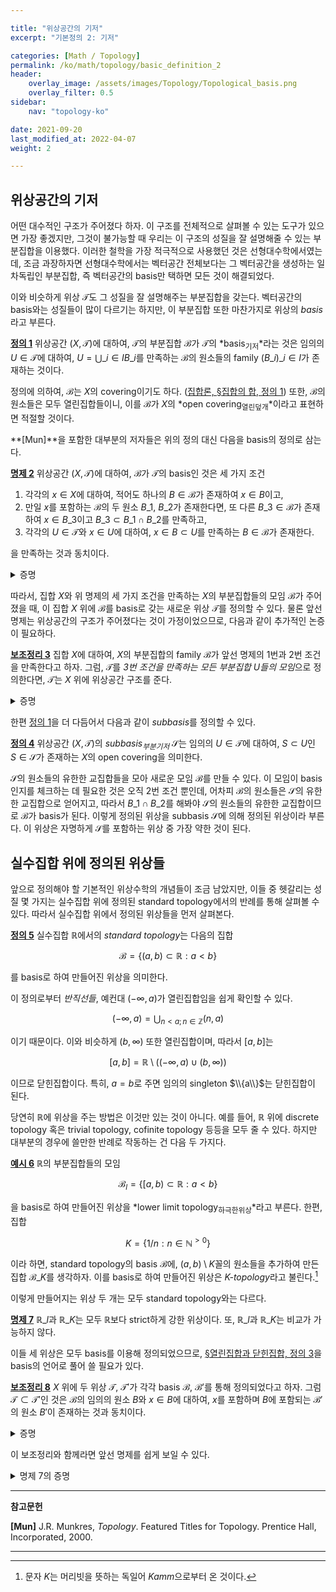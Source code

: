 ```yaml
---

title: "위상공간의 기저"
excerpt: "기본정의 2: 기저"

categories: [Math / Topology]
permalink: /ko/math/topology/basic_definition_2
header:
    overlay_image: /assets/images/Topology/Topological_basis.png
    overlay_filter: 0.5
sidebar: 
    nav: "topology-ko"

date: 2021-09-20
last_modified_at: 2022-04-07
weight: 2

---
```




## 위상공간의 기저

어떤 대수적인 구조가 주어졌다 하자. 이 구조를 전체적으로 살펴볼 수 있는 도구가 있으면 가장 좋겠지만, 그것이 불가능할 때 우리는 이 구조의 성질을 잘 설명해줄 수 있는 부분집합을 이용했다. 이러한 철학을 가장 적극적으로 사용했던 것은 선형대수학에서였는데, 조금 과장하자면 선형대수학에서는 벡터공간 전체보다는 그 벡터공간을 생성하는 일차독립인 부분집합, 즉 벡터공간의 basis만 택하면 모든 것이 해결되었다.

이와 비슷하게 위상 $\mathcal{T}$도 그 성질을 잘 설명해주는 부분집합을 갖는다. 벡터공간의 basis와는 성질들이 많이 다르기는 하지만, 이 부분집합 또한 마찬가지로 위상의 *basis*라고 부른다. 

<div class="definition" markdown="1">

<ins id="df1">**정의 1**</ins> 위상공간 $(X,\mathcal{T})$에 대하여, $\mathcal{T}$의 부분집합 $\mathcal{B}$가 $\mathcal{T}$의 *basis<sub>기저</sub>*라는 것은 임의의 $U\in\mathcal{T}$에 대하여, $U=\bigcup\_{i\in I} B\_i$를 만족하는 $\mathcal{B}$의 원소들의 family $(B\_i)\_{i\in I}$가 존재하는 것이다.

</div>

정의에 의하여, $\mathcal{B}$는 $X$의 covering이기도 하다. ([집합론, §집합의 합, 정의 1](/ko/math/set_theory/sum_of_sets#df1)) 또한, $\mathcal{B}$의 원소들은 모두 열린집합들이니, 이를 $\mathcal{B}$가 $X$의 *open covering<sub>열린덮개</sub>*이라고 표현하면 적절할 것이다. 

**[Mun]**을 포함한 대부분의 저자들은 위의 정의 대신 다음을 basis의 정의로 삼는다.

<div class="proposition" markdown="1">

<ins id="pp2">**명제 2**</ins> 위상공간 $(X,\mathcal{T})$에 대하여, $\mathcal{B}$가 $\mathcal{T}$의 basis인 것은 세 가지 조건

1. 각각의 $x\in X$에 대하여, 적어도 하나의 $B\in \mathcal{B}$가 존재하여 $x\in B$이고,
2. 만일 $x$를 포함하는 $\mathcal{B}$의 두 원소 $B\_1$, $B\_2$가 존재한다면, 또 다른 $B\_3\in\mathcal{B}$가 존재하여 $x\in B\_3$이고 $B\_3\subset B\_1\cap B\_2$를 만족하고,
3. 각각의 $U\in\mathcal{T}$와 $x\in U$에 대하여, $x\in B\subset U$를 만족하는 $B\in\mathcal{B}$가 존재한다.

을 만족하는 것과 동치이다.
</div>
<details class="proof" markdown="1">
<summary>증명</summary>

우선 $\mathcal{B}$가 $\mathcal{T}$의 basis라 가정하자. 그럼 $\mathcal{B}$는 $X$의 open covering이므로, 1번 조건이 자명하게 성립된다. 한편, $B\_1$, $B\_2$가 2번 조건과 같이 주어졌다면, $B\_1\cap B\_2$도 열린집합이므로 $B\_1\cap B\_2=\bigcup\_{i\in I} B\_i$를 만족하는 $\mathcal{B}$의 원소들의 family $(B\_i)\_{i\in I}$가 존재한다. 이 때, $(B\_i)\_{i\in I}$는 $B\_1\cap B\_2$의 open covering이므로, 1번 조건과 마찬가지로 2번 조건도 자명하게 성립된다. 여기에서 $B\_1\cap B\_2$를 임의의 열린집합 $U$로 바꾸면 3번을 얻는다.

거꾸로 세 개의 조건이 만족된다고 가정하고, 임의의 열린집합 $U$를 택하자. 그럼 $x\in U$에 대해, 3번 조건에 의해 $x\in B\_x\subset U$를 만족하는 $B\_x\in\mathcal{B}$가 존재한다. 이제 $U=\bigcup\_{x\in U} B\_x$이므로, 증명 끝.  

</details>

따라서, 집합 $X$와 위 명제의 세 가지 조건을 만족하는 $X$의 부분집합들의 모임 $\mathcal{B}$가 주어졌을 때, 이 집합 $X$ 위에 $\mathcal{B}$를 basis로 갖는 새로운 위상 $\mathcal{T}$를 정의할 수 있다. 물론 앞선 명제는 위상공간의 구조가 주어졌다는 것이 가정이었으므로, 다음과 같이 추가적인 논증이 필요하다.

<div class="proposition" markdown="1">

<ins id="lem3">**보조정리 3**</ins> 집합 $X$에 대하여, $X$의 부분집합의 family $\mathcal{B}$가 앞선 명제의 1번과 2번 조건을 만족한다고 하자. 그럼, $\mathcal{T}$를 *3번 조건을 만족하는 모든 부분집합 $U$들의 모임*으로 정의한다면, $\mathcal{T}$는 $X$ 위에 위상공간 구조를 준다. 

</div>
<details class="proof" markdown="1">
<summary>증명</summary>

우선, $X$ 자기 자신은 $\mathcal{T}$의 원소이다. $X$에 적용되는 3번 조건은 정확하게 $\mathcal{B}$가 만족해야 할 1번 조건이기 때문이다. 또, 

$$\emptyset=\bigcup_{i\in\emptyset}B_i$$

이므로 $\emptyset\in\mathcal{T}$도 성립한다. 

이제 $(U\_i)\_{i\in I}$가 $\mathcal{T}$의 원소들의 family라 하자. 우리는 $\bigcup\_{i\in I} U\_i$도 $\mathcal{T}$의 원소임을 보여야 한다. 그런데 이는 자명한 것이, 임의의 $x\in \bigcup U\_i$에 대하여, $x$를 포함하는 $U\_i$를 하나 택하면, $x\in B\_i\subset U\_i$를 만족하는 $\mathcal{B}$의 원소 $B\_i$가 $\mathcal{T}$의 조건을 만족하므로 $\bigcup U\_i$ 또한 $\mathcal{T}$의 원소가 된다.

마지막으로, $(U\_i)\_{i\in I}$가 $\mathcal{T}$의 원소들의 *유한한* family라 하자. $\bigcap\_{i\in I} U\_i$가 $\mathcal{T}$의 원소임을 보여야 한다. 만일 이 집합이 공집합이라면 더 이상 보일 것이 없으므로, $x\in\bigcap\_{i\in I} U\_i$라 하자. 우리는 어떤 $B\in\mathcal{B}$가 존재하여 $x\in B\subset\bigcap U\_i$임을 보여야 한다. $\mathcal{T}$의 정의에 의하여, 각각의 $i$마다 $B\_i\in\mathcal{B}$가 존재하여 $x\in B\_i\subset U\_i$가 성립한다. 이제 임의의 $i,j\in I$에 대해, $x\in B\_i\cap B\_j\subset U\_i\cap U\_j$인데, 2번 조건에 의하여 $x\in B\_{ij}\subset B\_i\cap B\_j$를 만족하는 $B\_{ij}\in\mathcal{B}$가 존재한다. 마찬가지로, 또 다른 $k\in I$에 대하여 $x\in B\_{ij}\cap B\_k$이므로, 다시 어떤 $B\_{ijk}\in\mathcal{B}$가 존재하여 $x\in B\_{ij}\cap B\_k$이고, ... 이 과정을 *유한번* 반복하면 (즉 귀납법을 사용하면) 우리는 $\bigcap U\_i$에 포함된 $\mathcal{B}$의 원소 하나를 얻게 된다.    

</details>

한편 [정의 1](#df1)을 더 다듬어서 다음과 같이 *subbasis*를 정의할 수 있다.

<div class="definition" markdown="1">

<ins id="df4">**정의 4**</ins> 위상공간 $(X,\mathcal{T})$의 *subbasis<sub>부분기저</sub>* $\mathcal{S}$는 임의의 $U\in\mathcal{T}$에 대하여, $S\subset U$인 $S\in\mathcal{S}$가 존재하는 $X$의 open covering을 의미한다.

</div>

$\mathcal{S}$의 원소들의 유한한 교집합들을 모아 새로운 모임 $\mathcal{B}$를 만들 수 있다. 이 모임이 basis인지를 체크하는 데 필요한 것은 오직 2번 조건 뿐인데, 어차피 $\mathcal{B}$의 원소들은 $\mathcal{S}$의 유한한 교집합으로 얻어지고, 따라서 $B\_1\cap B\_2$를 해봐야 $\mathcal{S}$의 원소들의 유한한 교집합이므로 $\mathcal{B}$가 basis가 된다. 이렇게 정의된 위상을 subbasis $\mathcal{S}$에 의해 정의된 위상이라 부른다. 이 위상은 자명하게 $\mathcal{S}$를 포함하는 위상 중 가장 약한 것이 된다. 


## 실수집합 위에 정의된 위상들

앞으로 정의해야 할 기본적인 위상수학의 개념들이 조금 남았지만, 이들 중 헷갈리는 성질 몇 가지는 실수집합 위에 정의된 standard topology에서의 반례를 통해 살펴볼 수 있다. 따라서 실수집합 위에서 정의된 위상들을 먼저 살펴본다.

<div class="definition" markdown="1">

<ins id="df5">**정의 5**</ins> 실수집합 $\mathbb{R}$에서의 *standard topology*는 다음의 집합

$$\mathcal{B}=\{(a,b)\subset\mathbb{R}:a<b\}$$

를 basis로 하여 만들어진 위상을 의미한다. 

</div>

이 정의로부터 *반직선들*, 예컨대 $(-\infty, a)$가 열린집합임을 쉽게 확인할 수 있다.

$$(-\infty, a)=\bigcup_{n<a;n\in\mathbb{Z}} (n, a)$$

이기 때문이다. 이와 비슷하게 $(b,\infty)$ 또한 열린집합이며, 따라서 $[a,b]$는 

$$[a,b]=\mathbb{R}\setminus\left((-\infty, a)\cup(b,\infty)\right)$$

이므로 닫힌집합이다. 특히, $a=b$로 주면 임의의 singleton $\\{a\\}$는 닫힌집합이 된다.

당연히 $\mathbb{R}$에 위상을 주는 방법은 이것만 있는 것이 아니다. 예를 들어, $\mathbb{R}$ 위에 discrete topology 혹은 trivial topology, cofinite topology 등등을 모두 줄 수 있다. 하지만 대부분의 경우에 쓸만한 반례로 작동하는 건 다음 두 가지다.

<div class="example" markdown="1">

<ins id="ex6">**예시 6**</ins> $\mathbb{R}$의 부분집합들의 모임

$$\mathcal{B}_l=\{[a,b)\subset\mathbb{R}: a<b\}$$

을 basis로 하여 만들어진 위상을 *lower limit topology<sub>하극한위상</sub>*라고 부른다. 한편, 집합 

$$K=\{1/n:n\in\mathbb{N}^{>0}\}$$

이라 하면, standard topology의 basis $\mathcal{B}$에, $(a,b)\setminus K$꼴의 원소들을 추가하여 만든 집합 $\mathcal{B}\_K$를 생각하자. 이를 basis로 하여 만들어진 위상은 *$K$-topology*라고 불린다.[^1]
</div>

이렇게 만들어지는 위상 두 개는 모두 standard topology와는 다르다. 

<div class="proposition" markdown="1">

<ins id="pp7">**명제 7**</ins> $\mathbb{R}\_l$과 $\mathbb{R}\_K$는 모두 $\mathbb{R}$보다 strict하게 강한 위상이다. 또, $\mathbb{R}\_l$과 $\mathbb{R}\_K$는 비교가 가능하지 않다.

</div>

이들 세 위상은 모두 basis를 이용해 정의되었으므로, [§열린집합과 닫힌집합, 정의 3](/ko/math/topology/basic_definition_1#df3)을 basis의 언어로 풀어 쓸 필요가 있다.

<div class="proposition" markdown="1">

<ins id="lem8">**보조정리 8**</ins> $X$ 위에 두 위상 $\mathcal{T}$, $\mathcal{T}'$가 각각 basis $\mathcal{B}$, $\mathcal{B}'$를 통해 정의되었다고 하자. 그럼 $\mathcal{T}\subset\mathcal{T}'$인 것은 $\mathcal{B}$의 임의의 원소 $B$와 $x\in B$에 대하여, $x$를 포함하며 $B$에 포함되는 $\mathcal{B}'$의 원소 $B'$이 존재하는 것과 동치이다.

</div>
<details class="proof" markdown="1">
<summary>증명</summary>

우선 $\mathcal{T}\subset\mathcal{T}'$라 하자. 즉, $\mathcal{T}'$가 $\mathcal{T}$보다 강하다. 임의로 주어진 $B\in\mathcal{T}$와 $x\in B$에 대하여, $B$가 $\mathcal{T}'$에서 열린집합이기 위해서는 $x$를 포함하고 $B$에 포함된 $\mathcal{B}'$의 원소 $B'$가 존재해야 하는데 ([명제 2](#pp2)), 이것이 정확히 주어진 조건이다.

거꾸로 주어진 조건이 성립한다 하고, 임의의 $U\in\mathcal{T}$는 $\mathcal{T}'$의 원소이기도 하다는 것을 보이자. 이는 임의의 $x\in U$에 대하여, $U$에 포함되고 $x$를 포함하는 $\mathcal{B}'$의 원소 $B'$가 존재한다는 것을 보이는 것과 같다. 그런데, $U$는 $\mathcal{T}$에서 열린집합이므로 $x\in B\subset U$를 만족하는 $B\in\mathcal{T}$가 존재하고, 주어진 조건에 의하여 $x\in B'\subset B$를 만족하는 $B'\in\mathcal{T}$가 존재하므로 정확히 이 $B'$가 이를 만족한다.
</details>

이 보조정리와 함께라면 앞선 명제를 쉽게 보일 수 있다. 

<details class="proof--alone" markdown="1">
<summary>명제 7의 증명</summary>
우선, $\mathbb{R}\_l$은 $\mathbb{R}$보다 강하다. $\mathbb{R}$의 basis의 원소 $(a,b)$를 택하자. 그럼 임의의 $x\in (a,b)$에 대하여, $[x,b)$가 $(a,b)$에 포함되고 $x$를 포함하는 $\mathcal{B}\_l$의 원소이다.  
그러나 그 역은 성립하지 않는다. 만일 $\mathbb{R}$이 $\mathbb{R}\_l$보다 강하다면, $\mathbb{R}\_l$의 basis의 원소 $[a,b)$와 $x\in [a,b)$에 대하여, $x$를 포함하고 $[a,b)$에 속하는 $\mathcal{B}$의 원소 $(c,d)$가 존재해야 한다. 그런데 $x=a$로 두면 이러한 원소는 존재할 수 없다. $a\in (c,d)$이기 위해서는 $c<a$여야 하는데, 이것이 만족되는 순간 $(c,d)\not\subset [a,b)$이기 때문이다. 

한편, 정의에 의해 $\mathbb{R}\_K$가 $\mathbb{R}$보다 강한 것은 자명하므로, 이 반대가 성립하지 않는다는 것만 보이면 된다. $\mathcal{B}\_K$의 원소 $(-1,1)\setminus K$를 생각하자. 그럼 $0\in(-1,1)\setminus K$이다.  
그러나, $0$을 포함하며 $(-1,1)\setminus K$에 포함되는 $\mathcal{B}$의 원소 $(c,d)$는 존재하지 않는다. $0\in (c,d)$이기 위해서는 $0<d$여야 하는데, $n$을 충분히 크게 잡으면 $1/n<d$이도록 할 수 있으므로, 이러한 $n$에 대하여 $1/n\not\in (-1,1)\setminus K$이지만 $1/n\in (c,d)$이기 때문이다.

마지막으로 $\mathbb{R}\_l$과 $\mathbb{R}\_K$를 비교할 수 없다는 것을 보이자. 우선 $\mathcal{B}\_K$의 원소 $(-1,1)\setminus K$에 대하여, 0을 포함하고 $(-1,1)\setminus K$에 포함되는 $[c,d)$가 존재하지 않는다는 것은 앞선 문단과 똑같이 보일 수 있다. 따라서 $\mathbb{R}\_l$은 $\mathbb{R}\_K$보다 강하지 않다.  
한편, $1<a$인 $a$에 대하여, $\mathcal{B}\_l$의 원소 $[a,b)$를 생각하자. 그럼 $a$를 포함하고 $[a,b)$에 포함된 $\mathcal{B}\_K$의 원소는 존재하지 않는다. 어차피 $[a,b)$에 포함될 수 있는 $\mathcal{B}\_K$의 원소는 모두 $\mathcal{B}$의 원소들이므로, 첫 번째 문단과 동일하게 진행하면 된다.

</details>


---

**참고문헌**

**[Mun]** J.R. Munkres, <i>Topology</i>. Featured Titles for Topology. Prentice Hall, Incorporated, 2000.

---

[^1]: 문자 $K$는 머리빗을 뜻하는 독일어 *Kamm*으로부터 온 것이다.
